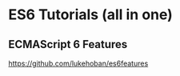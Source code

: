 # ES6 Tutorials (all in one)  


## ECMAScript 6 Features

https://github.com/lukehoban/es6features





